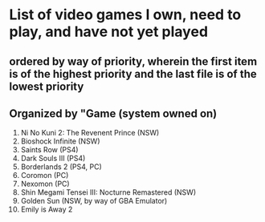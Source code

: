 # List of video games I own, need to play, and have not yet played
## ordered by way of priority, wherein the first item is of the highest priority and the last file is of the lowest priority

Organized by "Game (system owned on)
---

1. Ni No Kuni 2: The Revenent Prince (NSW)
2. Bioshock Infinite (NSW)
3. Saints Row (PS4)
4. Dark Souls III (PS4)
5. Borderlands 2 (PS4, PC) 
6. Coromon (PC)
7. Nexomon (PC)
8. Shin Megami Tensei III: Nocturne Remastered (NSW)
9. Golden Sun (NSW, by way of GBA Emulator)
10. Emily is Away 2
